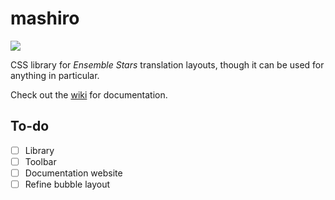 # mashiro

[![](https://data.jsdelivr.com/v1/package/gh/enstars/mashiro/badge)](https://www.jsdelivr.com/package/gh/enstars/mashiro)

CSS library for _Ensemble Stars_ translation layouts, though it can be used for anything in particular.

Check out the [wiki](https://github.com/enstars/mashiro/wiki) for documentation.

## To-do

- [ ] Library
- [ ] Toolbar
- [ ] Documentation website
- [ ] Refine bubble layout
